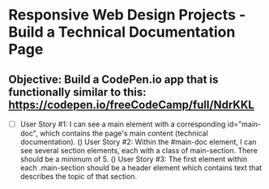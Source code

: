 # Responsive Web Design Projects - Build a Technical Documentation Page

Objective: Build a CodePen.io app that is functionally similar to this: https://codepen.io/freeCodeCamp/full/NdrKKL
--------

- [ ] User Story #1: I can see a main element with a corresponding id="main-doc", which contains the page's main content (technical documentation).
() User Story #2: Within the #main-doc element, I can see several section elements, each with a class of main-section. There should be a minimum of 5.
() User Story #3: The first element within each .main-section should be a header element which contains text that describes the topic of that section.
